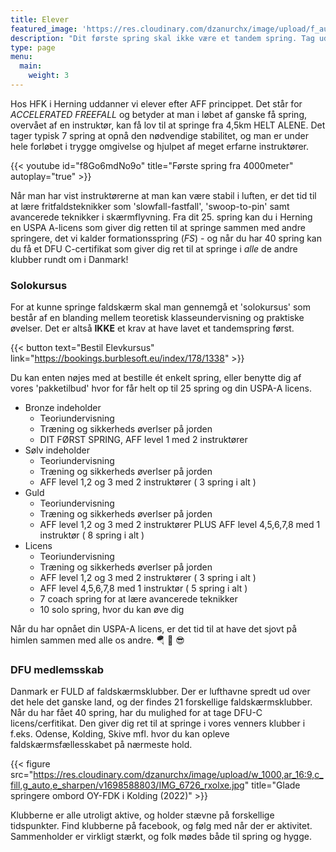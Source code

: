```yaml
---
title: Elever
featured_image: 'https://res.cloudinary.com/dzanurchx/image/upload/f_auto/v1666304125/hfksource/images/student_af1zhw.png'
description: "Dit første spring skal ikke være et tandem spring. Tag uddannelsen som faldskærmsspringer, og spring sikkert allerede fra første gang"
type: page
menu:
  main:
    weight: 3
---
```


Hos HFK i Herning uddanner vi elever efter AFF princippet. Det står for _ACCELERATED FREEFALL_ og betyder at man i løbet af ganske få spring, overvået af en instruktør, kan få lov til at springe fra 4,5km HELT ALENE. Det tager typisk 7 spring at opnå den nødvendige stabilitet, og man er under hele forløbet i trygge omgivelse og hjulpet af meget erfarne instruktører. 

{{< youtube id="f8Go6mdNo9o" title="Første spring fra 4000meter" autoplay="true" >}}

Når man har vist instruktørerne at man kan være stabil i luften, er det tid til at lære fritfaldsteknikker som 'slowfall-fastfall', 'swoop-to-pin' samt avancerede teknikker i skærmflyvning. Fra dit 25. spring kan du i Herning en USPA A-licens som giver dig retten til at springe sammen med andre springere, det vi kalder formationsspring (_FS_) - og når du har 40 spring kan du få et DFU C-certifikat som giver dig ret til at springe i *alle* de andre klubber rundt om i Danmark!

### Solokursus
For at kunne springe faldskærm skal man gennemgå et 'solokursus' som består af en blanding mellem teoretisk klasseundervisning og praktiske øvelser. Det er altså **IKKE** et krav at have lavet et tandemspring først.

{{< button text="Bestil Elevkursus" link="https://bookings.burblesoft.eu/index/178/1338" >}}

Du kan enten nøjes med at bestille ét enkelt spring, eller benytte dig af vores 'pakketilbud' hvor for får helt op til 25 spring og din USPA-A licens.

- Bronze indeholder
  - Teoriundervisning
  - Træning og sikkerheds øverlser på jorden
  - DIT FØRST SPRING, AFF level 1 med 2 instruktører
- Sølv indeholder
  - Teoriundervisning
  - Træning og sikkerheds øverlser på jorden
  - AFF level 1,2 og 3 med 2 instruktører ( 3 spring i alt )
- Guld
  - Teoriundervisning
  - Træning og sikkerheds øverlser på jorden
  - AFF level 1,2 og 3 med 2 instruktører PLUS AFF level 4,5,6,7,8 med 1 instruktør ( 8 spring i alt )
- Licens
  - Teoriundervisning
  - Træning og sikkerheds øverlser på jorden
  - AFF level 1,2 og 3 med 2 instruktører ( 3 spring i alt )
  - AFF level 4,5,6,7,8 med 1 instruktør ( 5 spring i alt )
  - 7 coach spring for at lære avancerede teknikker
  - 10 solo spring, hvor du kan øve dig 

Når du har opnået din USPA-A licens, er det tid til at have det sjovt på himlen sammen med alle os andre. 🪂 🛫 😎

### DFU medlemsskab
Danmark er FULD af faldskærmsklubber. Der er lufthavne spredt ud over det hele det ganske land, og der findes 21 forskellige faldskærmsklubber. Når du har fået 40 spring, har du mulighed for at tage DFU-C licens/cerfitikat. Den giver dig ret til at springe i vores venners klubber i f.eks. Odense, Kolding, Skive mfl. hvor du kan opleve faldskærmsfællesskabet på nærmeste hold.

{{< figure src="https://res.cloudinary.com/dzanurchx/image/upload/w_1000,ar_16:9,c_fill,g_auto,e_sharpen/v1698588803/IMG_6726_rxolxe.jpg" title="Glade springere ombord OY-FDK i Kolding (2022)" >}}

Klubberne er alle utroligt aktive, og holder stævne på forskellige tidspunkter. Find klubberne på facebook, og følg med når der er aktivitet. Sammenholder er virkligt stærkt, og folk mødes både til spring og hygge.